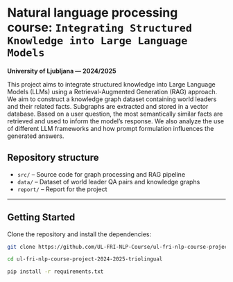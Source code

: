 # Natural language processing course: `Integrating Structured Knowledge into Large Language Models`


**University of Ljubljana — 2024/2025**

This project aims to integrate structured knowledge into Large Language Models (LLMs) using a Retrieval-Augmented Generation (RAG) approach. We aim to construct a knowledge graph dataset containing world leaders and their related facts. Subgraphs are extracted and stored in a vector database. Based on a user question, the most semantically similar facts are retrieved and used to inform the model’s response. We also analyze the use of different LLM frameworks and how prompt formulation influences the generated answers.


##  Repository structure
- `src/` – Source code for graph processing and RAG pipeline  
- `data/` – Dataset of world leader QA pairs and knowledge graphs  
- `report/` – Report for the project  

<!-- 
## Project Description

Knowledge Graphs and Vector Databases serve distinct purposes:

- **Knowledge Graphs**: Structure data into **entities** (nodes) and **relationships** (edges), enabling reasoning, context understanding, and answering complex queries through explicit connections.
- **Vector Databases**: Store data as high-dimensional **semantic vectors** ideal for **fast similarity-based retrieval** of unstructured data (e.g., text, images), though they lack interpretability and reasoning ability.

By **integrating both approaches**, we aim to combine the **semantic power** of vectors with the **explicit reasoning** of knowledge graphs for more intelligent and interpretable systems.

<!-- ![alt text](related_work/img/image-6.png) -->

---



<!--
### 🔧 Prerequisites

Before running the project, make sure you have:

- Python 3.8+
- Jupyter Notebook 
- JupyterLab
- Recommended Python libraries:
  - `numpy`
  - `pandas`
  - `matplotlib`
  - `networkx`
  - `scikit-learn`
  - `openai` (if using GPT APIs)


## 📁 Repository Structure

```bash
├── improved_kg_vectorstore/         # Improved KG-vectorstore implementations
├── kg_vectorstore_free/             # Basic version of KG vector store
├── kg_vectorstore_completely_free/  # Fully open implementation
├── lib/                             # Supporting libraries and tools
├── related_work/                    # Literature and prior work
│   ├── img/                         # Reference images
│   └── initial_plan.md              # Initial planning notes
├── report/                          # Final course report
│   ├── code/                        # Code used for figures or analysis
│   ├── fig/                         # Figures used in the report
│   ├── ds_report.cls                # Report LaTeX class file
│   ├── report.tex                   # Main LaTeX source
│   ├── report.pdf                   # Final compiled report
│   ├── report.bib                   # Bibliography
│   └── logo.png                     # University logo
├── notebook_LLM.ipynb              # Main Jupyter notebook with code + analysis
├── combined_qa_dataset.json        # Merged QA dataset
├── complex_qa_dataset.json         # Dataset with complex reasoning paths
├── sample_kg_data.json             # Example Knowledge Graph data
├── world_leaders_qa_dataset.json   # Real-world QA dataset
├── reasoning_path_2.png            # Diagram: sample reasoning
├── knowledge_graph_2.html/.png     # Visualization of final knowledge graph
├── requirements.txt                # Required packages
├── .gitignore                      # Git ignore rules
├── LICENSE                         # License file
└── README.md                       # You are here 🚀
```
-->

##  Getting Started

Clone the repository and install the dependencies:

```bash
git clone https://github.com/UL-FRI-NLP-Course/ul-fri-nlp-course-project-2024-2025-triolingual
``` 

```bash
cd ul-fri-nlp-course-project-2024-2025-triolingual
``` 
```bash
pip install -r requirements.txt
``` 


